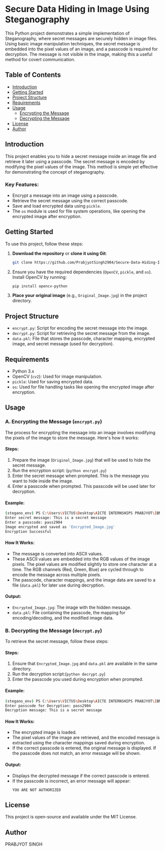 # Secure Data Hiding in Image Using Steganography

This Python project demonstrates a simple implementation of Steganography, where secret messages are securely hidden in image files. Using basic image manipulation techniques, the secret message is embedded into the pixel values of an image, and a passcode is required for decryption. The message is not visible in the image, making this a useful method for covert communication.

## Table of Contents
- [Introduction](#introduction)
- [Getting Started](#getting-started)
- [Project Structure](#project-structure)
- [Requirements](#requirements)
- [Usage](#usage)
  - [Encrypting the Message](#A.-encrypting-the-message)
  - [Decrypting the Message](#B.-decrypting-the-message)
- [License](#license)
- [Author](#author)

## Introduction

This project enables you to hide a secret message inside an image file and retrieve it later using a passcode. The secret message is encoded by modifying the pixel values of the image. This method is simple yet effective for demonstrating the concept of steganography.

### Key Features:
- Encrypt a message into an image using a passcode.
- Retrieve the secret message using the correct passcode.
- Save and load encrypted data using `pickle`.
- The `os` module is used for file system operations, like opening the encrypted image after encryption.

## Getting Started

To use this project, follow these steps:

1. **Download the repository** or **clone it using Git**:
    ```bash
    git clone https://github.com/PrabjyotSingh2904/Secure-Data-Hiding-In-Image-Using-Steganography.git
    ```

2. Ensure you have the required dependencies (`OpenCV`, `pickle`, and `os`). Install OpenCV by running:
    ```bash
    pip install opencv-python
    ```

3. **Place your original image** (e.g., `Original_Image.jpg`) in the project directory.

## Project Structure

- `encrypt.py`: Script for encoding the secret message into the image.
- `decrypt.py`: Script for retrieving the secret message from the image.
- `data.pkl`: File that stores the passcode, character mapping, encrypted image, and secret message (used for decryption).

## Requirements

- Python 3.x
- OpenCV (`cv2`): Used for image manipulation.
- `pickle`: Used for saving encrypted data.
- `os`: Used for file handling tasks like opening the encrypted image after encryption.

## Usage

### A. Encrypting the Message (`encrypt.py`)

The process for encrypting the message into an image involves modifying the pixels of the image to store the message. Here's how it works:

#### Steps:
1. Prepare the image (`Original_Image.jpg`) that will be used to hide the secret message.
2. Run the encryption script: (`python encrypt.py`)
3. Enter the secret message when prompted. This is the message you want to hide inside the image.
4. Enter a passcode when prompted. This passcode will be used later for decryption.

#### Example:
```bash
(stegano_env) PS C:\Users\VICTUS\Desktop\AICTE INTERNSHIPS PRABJYOT\IBM skillsbuild internship\Stenography-main> python encrypt.py
Enter secret message: This is a secret message
Enter a passcode: pass2904
Image encrypted and saved as 'Encrypted_Image.jpg'
Encryption Successful
```

#### How It Works:

- The message is converted into ASCII values.
- These ASCII values are embedded into the RGB values of the image pixels. The pixel values are modified slightly to store one character at a time. The RGB channels (Red, Green, Blue) are cycled through to encode the message across multiple pixels.
- The passcode, character mappings, and the image data are saved to a file (`data.pkl`) for later use during decryption.

#### Output:
- `Encrypted_Image.jpg`: The image with the hidden message.
- `data.pkl`: File containing the passcode, the mapping for encoding/decoding, and the modified image data.


### B. Decrypting the Message (`decrypt.py`)

To retrieve the secret message, follow these steps:

#### Steps:
1. Ensure that `Encrypted_Image.jpg` and `data.pkl` are available in the same directory.
2. Run the decryption script:(`python decrypt.py`)
3. Enter the passcode you used during encryption when prompted.

#### Example:
```bash
(stegano_env) PS C:\Users\VICTUS\Desktop\AICTE INTERNSHIPS PRABJYOT\IBM skillsbuild internship\Stenography-main> python decrypt.py
Enter passcode for Decryption: pass2904
Decryption message: This is a secret message
```

#### How It Works:

- The encrypted image is loaded.
- The pixel values of the image are retrieved, and the encoded message is extracted using the character mappings saved during encryption.
- If the correct passcode is entered, the original message is displayed. If the passcode does not match, an error message will be shown.

#### Output:
- Displays the decrypted message if the correct passcode is entered.
- If the passcode is incorrect, an error message will appear:
    ```plaintext
    YOU ARE NOT AUTHORIZED
    ```


## License

This project is open-source and available under the MIT License.

## Author
PRABJYOT SINGH

